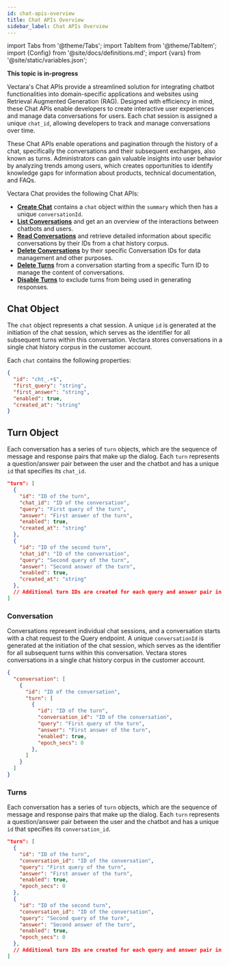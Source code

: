 ```yaml
---
id: chat-apis-overview
title: Chat APIs Overview
sidebar_label: Chat APIs Overview
---
```


import Tabs from '@theme/Tabs';
import TabItem from '@theme/TabItem';
import {Config} from '@site/docs/definitions.md';
import {vars} from '@site/static/variables.json';

**This topic is in-progress**

Vectara's Chat APIs provide a streamlined solution for integrating chatbot 
functionalities into domain-specific applications and websites using Retrieval 
Augmented Generation (RAG). Designed with efficiency in mind, these Chat APIs 
enable developers to create interactive user experiences and manage data 
conversations for users. Each chat session is assigned a unique `chat_id`, 
allowing developers to track and manage conversations over time.

These Chat APIs enable operations and pagination through the history of a chat, 
specifically the conversations and their subsequent exchanges, also known as 
turns. Administrators can gain valuable insights into user behavior by analyzing 
trends among users, which creates opportunities to identify knowledge gaps for 
information about products, technical documentation, and FAQs.

Vectara Chat provides the following Chat APIs:

* [**Create Chat**](/docs/api-reference/search-apis/search) contains a `chat` object within the `summary` 
  which then has a unique `conversationId`.
* [**List Conversations**](/docs/api-reference/chat-apis/list-conversations) and get an an overview 
  of the interactions between chatbots and users. 
* [**Read Conversations**](/docs/api-reference/chat-apis/read-conversations) and retrieve detailed information about specific
  conversations by their IDs from a chat history corpus.
* [**Delete Conversations**](/docs/api-reference/chat-apis/delete-conversations) by their specific Conversation IDs for 
  data management and other purposes.
* [**Delete Turns**](/docs/api-reference/chat-apis/delete-turns) from a conversation starting from a specific 
  Turn ID to manage the content of conversations.
* [**Disable Turns**](/docs/api-reference/chat-apis/disable-turns) to exclude turns from being used in 
  generating responses.

## Chat Object

The `chat` object represents a chat session. A unique `id` is 
generated at the initiation of the chat session, which serves as the 
identifier for all subsequent turns within this conversation. Vectara stores 
conversations in a single chat history corpus in the customer account.

Each `chat` contains the following properties:

```json
{
  "id": "cht_.+$",
  "first_query": "string",
  "first_answer": "string",
  "enabled": true,
  "created_at": "string"
}
```

## Turn Object

Each conversation has a series of `turn` objects, which are the sequence of 
message and response pairs that make up the dialog. Each `turn` represents a 
question/answer pair between the user and the chatbot and has a unique `id` 
that specifies its `chat_id`.


```json
"turn": [
  {
    "id": "ID of the turn",
    "chat_id": "ID of the conversation",
    "query": "First query of the turn",
    "answer": "First answer of the turn",
    "enabled": true,
    "created_at": "string"
  },
  {
    "id": "ID of the second turn",
    "chat_id": "ID of the conversation",
    "query": "Second query of the turn",
    "answer": "Second answer of the turn",
    "enabled": true,
    "created_at": "string"
  },
  // Additional turn IDs are created for each query and answer pair in the conversation
]
```
 
### Conversation

Conversations represent individual chat sessions, and a conversation starts 
with a chat request to the Query endpoint. A unique `conversationId` is 
generated at the initiation of the chat session, which serves as the 
identifier for all subsequent turns within this conversation. Vectara stores 
conversations in a single chat history corpus in the customer account.

```json
{
  "conversation": [
    {
      "id": "ID of the conversation",
      "turn": [
        {
          "id": "ID of the turn",
          "conversation_id": "ID of the conversation",
          "query": "First query of the turn",
          "answer": "First answer of the turn",
          "enabled": true,
          "epoch_secs": 0
        },
      ]
    }
  ] 
}    
```

### Turns

Each conversation has a series of `turn` objects, which are the sequence of 
message and response pairs that make up the dialog. Each `turn` represents a 
question/answer pair between the user and the chatbot and has a unique `id` 
that specifies its `conversation_id`.


```json
"turn": [
  {
    "id": "ID of the turn",
    "conversation_id": "ID of the conversation",
    "query": "First query of the turn",
    "answer": "First answer of the turn",
    "enabled": true,
    "epoch_secs": 0
  },
  {
    "id": "ID of the second turn",
    "conversation_id": "ID of the conversation",
    "query": "Second query of the turn",
    "answer": "Second answer of the turn",
    "enabled": true,
    "epoch_secs": 0
  },
  // Additional turn IDs are created for each query and answer pair in the conversation
]
```


